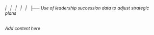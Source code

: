 ###### |   |   |   |   |   ├── Use of leadership succession data to adjust strategic plans

*Add content here*